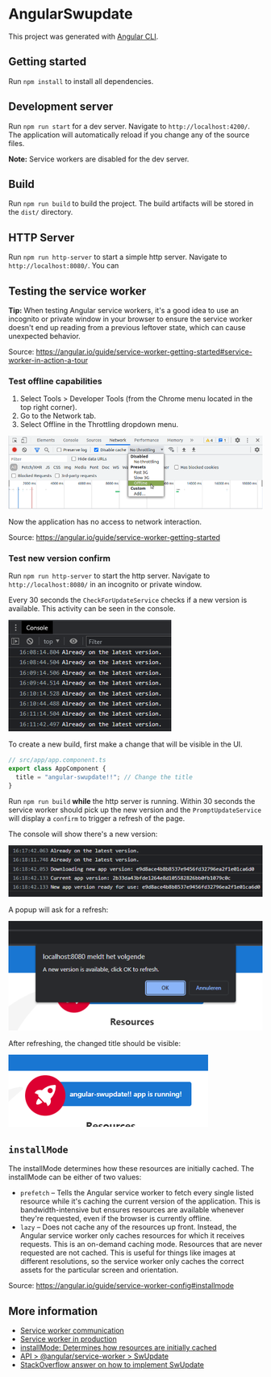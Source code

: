 # AngularSwupdate

This project was generated with [Angular CLI](https://github.com/angular/angular-cli).

## Getting started

Run `npm install` to install all dependencies.

## Development server

Run `npm run start` for a dev server. Navigate to `http://localhost:4200/`. The
application will automatically reload if you change any of the source files. 

**Note:** Service workers are disabled for the dev server.

## Build

Run `npm run build` to build the project. The build artifacts will be stored in
the `dist/` directory.

## HTTP Server

Run `npm run http-server` to start a simple http server. Navigate to
`http://localhost:8080/`. You can 

## Testing the service worker

**Tip:** When testing Angular service workers, it's a good idea to use an
incognito or private window in your browser to ensure the service worker doesn't
end up reading from a previous leftover state, which can cause unexpected
behavior.

Source: https://angular.io/guide/service-worker-getting-started#service-worker-in-action-a-tour

### Test offline capabilities

1. Select Tools > Developer Tools (from the Chrome menu located in the top right
   corner).
2. Go to the Network tab.
3. Select Offline in the Throttling dropdown menu.

![Service Worker Offline Option](assets/offline-throttling.png)

Now the application has no access to network interaction.

Source: https://angular.io/guide/service-worker-getting-started

### Test new version confirm

Run `npm run http-server` to start the http server. Navigate to
`http://localhost:8080/` in an incognito or private window.

Every 30 seconds the `CheckForUpdateService` checks if a new version is
available. This activity can be seen in the console.

![Console Update Log](assets/console-update-log.png)

To create a new build, first make a change that will be visible in the UI.

```ts
// src/app/app.component.ts
export class AppComponent {
  title = "angular-swupdate!!"; // Change the title
}
```

Run `npm run build` **while** the http server is running. Within 30 seconds the
service worker should pick up the new version and the `PromptUpdateService` will
display a `confirm` to trigger a refresh of the page.

The console will show there's a new version:

![Console New Version](assets/console-new-version.png)

A popup will ask for a refresh:

![Confirm](assets/confirm.png)

After refreshing, the changed title should be visible:

![Title](assets/title.png)

## `installMode`

The installMode determines how these resources are initially cached. The
installMode can be either of two values:

- `prefetch` – Tells the Angular service worker to fetch every single listed resource
while it's caching the current version of the application. This is
bandwidth-intensive but ensures resources are available whenever they're
requested, even if the browser is currently offline.
- `lazy` – Does not cache any of the resources up front. Instead, the Angular service
worker only caches resources for which it receives requests. This is an
on-demand caching mode. Resources that are never requested are not cached. This
is useful for things like images at different resolutions, so the service worker
only caches the correct assets for the particular screen and orientation.

Source: https://angular.io/guide/service-worker-config#installmode

## More information

- [Service worker communication](https://angular.io/guide/service-worker-communications)
- [Service worker in production](https://angular.io/guide/service-worker-devops)
- [installMode: Determines how resources are initially cached](https://angular.io/guide/service-worker-config#installmode)
- [API > @angular/service-worker > SwUpdate](https://angular.io/api/service-worker/SwUpdate)
- [StackOverflow answer on how to implement SwUpdate](https://stackoverflow.com/a/50969084)
